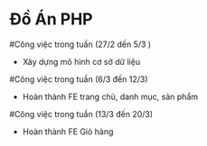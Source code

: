 # Đồ Án PHP

#Công việc trong tuần (27/2 dến 5/3 )
+ Xây dựng mô hình cơ sở dữ liệu

#Công việc trong tuần (6/3 đến 12/3)
+ Hoàn thành FE trang chủ, danh mục, sản phẩm

#Công việc trong tuần (13/3 đến 20/3)
+ Hoàn thành FE Giỏ hàng
